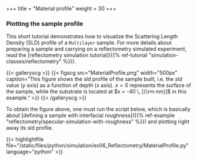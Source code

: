 +++
title = "Material profile"
weight = 30
+++

### Plotting the sample profile 

This short tutorial demonstrates how to visualize the Scattering Length Density (SLD) profile of a `Multilayer` sample.
For more details about preparing a sample and carrying on a reflectometry simulated experiment, read the
[reflectometry simulation tutorial]({{% ref-tutorial "simulation-classes/reflectometry" %}}).

{{< galleryscg >}}
{{< figscg src="MaterialProfile.png" width="500px" caption="This figure shows the sld profile of the sample built, i.e. the sld value ($y$ axis) as a function of depth ($x$ axis). $x = 0$ represents the surface of the sample, while the substrate is located at $x = -40 \, [{\rm nm}]$ in this example." >}}
{{< /galleryscg >}}

To obtain the figure above, one must run the script below, which is basically about [defining a sample with interfacial roughness]({{% ref-example "reflectometry/specular-simulation-with-roughness" %}}) and plotting right away its sld profile.

{{< highlightfile file="/static/files/python/simulation/ex06_Reflectometry/MaterialProfile.py"  language="python" >}}
